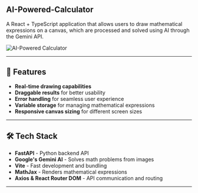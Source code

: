 ## AI-Powered-Calculator

A React + TypeScript application that allows users to draw mathematical expressions on a canvas, which are processed and solved using AI through the Gemini API.

![AI-Powered Calculator](https://github.com/user-attachments/assets/7d748867-8c1a-4679-9999-0b8996b407f0)

---

## 🚀 Features
- **Real-time drawing capabilities**  
- **Draggable results** for better usability  
- **Error handling** for seamless user experience  
- **Variable storage** for managing mathematical expressions  
- **Responsive canvas sizing** for different screen sizes  

---

## 🛠️ Tech Stack

- **FastAPI** - Python backend API  
- **Google's Gemini AI** - Solves math problems from images  
- **Vite** - Fast development and bundling  
- **MathJax** - Renders mathematical expressions  
- **Axios & React Router DOM** - API communication and routing  

---

